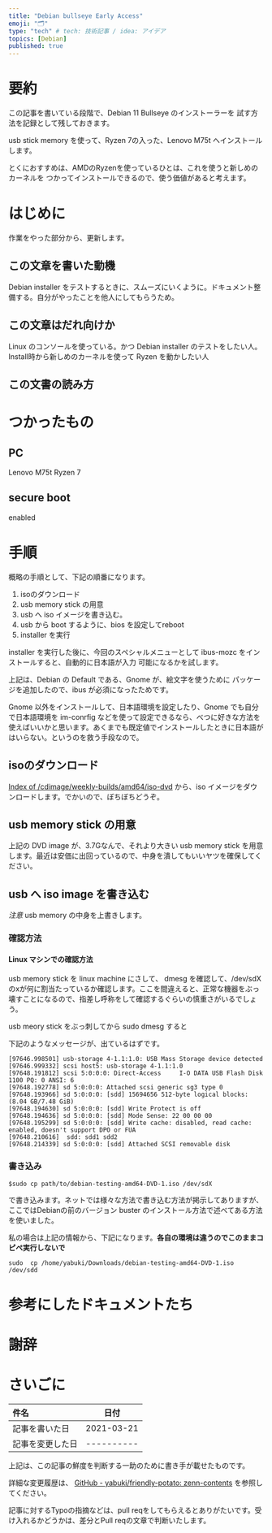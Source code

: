 ```yaml
---
title: "Debian bullseye Early Access"
emoji: "🗂"
type: "tech" # tech: 技術記事 / idea: アイデア
topics: [Debian]
published: true
---
```

<!-- 文章の目的は何か -->
  <!-- 読み手に何の情報を伝えるのか -->
  <!-- 読んだひとにどういう行動をしてもらいたいのか -->
<!-- だれに向けての文章か -->
<!-- この文章の肝はどこか -->
# 要約

この記事を書いている段階で、Debian 11 Bullseye のインストーラーを
試す方法を記録として残しておきます。

usb stick memory を使って、Ryzen 7の入った、Lenovo M75t へインストールします。

とくにおすすめは、AMDのRyzenを使っているひとは、これを使うと新しめのカーネルを
つかってインストールできるので、使う価値があると考えます。

# はじめに

作業をやった部分から、更新します。

## この文章を書いた動機

Debian installer をテストするときに、スムーズにいくように。ドキュメント整備する。自分がやったことを他人にしてもらうため。

## この文章はだれ向けか

Linux のコンソールを使っている。かつ Debian installer のテストをしたい人。Install時から新しめのカーネルを使って Ryzen を動かしたい人

## この文書の読み方

# つかったもの

## PC

Lenovo M75t Ryzen 7

## secure boot

enabled

# 手順

概略の手順として、下記の順番になります。

1. isoのダウンロード
1. usb memory stick の用意
1. usb へ iso イメージを書き込む。　
1. usb から boot するように、bios を設定してreboot
1. installer を実行

installer を実行した後に、今回のスペシャルメニューとして
ibus-mozc をインストールすると、自動的に日本語が入力
可能になるかを試します。

上記は、Debian の Default である、Gnome が、絵文字を使うために
パッケージを追加したので、ibus が必須になったためです。

Gnome 以外をインストールして、日本語環境を設定したり、Gnome でも自分で日本語環境を im-conrfig などを使って設定できるなら、べつに好きな方法を使えばいいかと思います。あくまでも既定値でインストールしたときに日本語がはいらない。というのを救う手段なので。

## isoのダウンロード

[Index of /cdimage/weekly-builds/amd64/iso-dvd](https://cdimage.debian.org/cdimage/weekly-builds/amd64/iso-dvd/) から、iso イメージをダウンロードします。でかいので、ぼちぼちどうぞ。

## usb memory stick の用意

上記の DVD image が、3.7Gなんで、それより大きい usb memory stick を用意します。最近は安価に出回っているので、中身を潰してもいいヤツを確保してください。

## usb へ iso image を書き込む

*注意* usb memory の中身を上書きします。

### 確認方法

#### Linux マシンでの確認方法

usb memory stick を linux machine にさして、 dmesg を確認して、/dev/sdX のxが何に割当たっているか確認します。ここを間違えると、正常な機器をぶっ壊すことになるので、指差し呼称をして確認するぐらいの慎重さがいるでしょう。

usb meory stick をぶっ刺してから sudo dmesg すると

下記のようなメッセージが、出ているはずです。

```
[97646.998501] usb-storage 4-1.1:1.0: USB Mass Storage device detected
[97646.999332] scsi host5: usb-storage 4-1.1:1.0
[97648.191812] scsi 5:0:0:0: Direct-Access     I-O DATA USB Flash Disk   1100 PQ: 0 ANSI: 6
[97648.192778] sd 5:0:0:0: Attached scsi generic sg3 type 0
[97648.193966] sd 5:0:0:0: [sdd] 15694656 512-byte logical blocks: (8.04 GB/7.48 GiB)
[97648.194630] sd 5:0:0:0: [sdd] Write Protect is off
[97648.194636] sd 5:0:0:0: [sdd] Mode Sense: 22 00 00 00
[97648.195299] sd 5:0:0:0: [sdd] Write cache: disabled, read cache: enabled, doesn't support DPO or FUA
[97648.210616]  sdd: sdd1 sdd2
[97648.214339] sd 5:0:0:0: [sdd] Attached SCSI removable disk
```

### 書き込み

`$sudo cp path/to/debian-testing-amd64-DVD-1.iso /dev/sdX`

で書き込みます。ネットでは様々な方法で書き込む方法が掲示してありますが、ここではDebianの前のバージョン buster のインストール方法で述べてある方法を使いました。

私の場合は上記の情報から、下記になります。**各自の環境は違うのでこのままコピペ実行しないで**

```
sudo  cp /home/yabuki/Downloads/debian-testing-amd64-DVD-1.iso /dev/sdd
```

# 参考にしたドキュメントたち



# 謝辞


# さいごに

|     件名       |   日付   |
|:----           |:----:|
|記事を書いた日  |2021-03-21|
|記事を変更した日|----------|

上記は、この記事の鮮度を判断する一助のために書き手が載せたものです。

詳細な変更履歴は、 [GitHub - yabuki/friendly-potato: zenn-contents](https://github.com/yabuki/friendly-potato) を参照してください。

記事に対するTypoの指摘などは、pull reqをしてもらえるとありがたいです。受け入れるかどうかは、差分とPull reqの文章で判断いたします。


